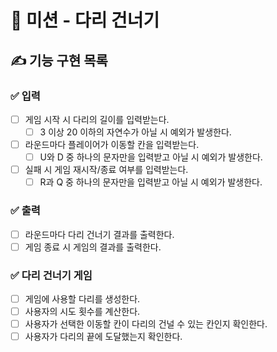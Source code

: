 # 🚀 미션 - 다리 건너기

## ✍ 기능 구현 목록

### ✅ 입력
- [ ] 게임 시작 시 다리의 길이를 입력받는다.
    - [ ] 3 이상 20 이하의 자연수가 아닐 시 예외가 발생한다.
- [ ] 라운드마다 플레이어가 이동할 칸을 입력받는다.
    - [ ] U와 D 중 하나의 문자만을 입력받고 아닐 시 예외가 발생한다.
- [ ] 실패 시 게임 재시작/종료 여부를 입력받는다.
    - [ ] R과 Q 중 하나의 문자만을 입력받고 아닐 시 예외가 발생한다.

### ✅ 출력
- [ ] 라운드마다 다리 건너기 결과를 출력한다.
- [ ] 게임 종료 시 게임의 결과를 출력한다.

### ✅ 다리 건너기 게임
- [ ] 게임에 사용할 다리를 생성한다.
- [ ] 사용자의 시도 횟수를 계산한다.
- [ ] 사용자가 선택한 이동할 칸이 다리의 건널 수 있는 칸인지 확인한다.
- [ ] 사용자가 다리의 끝에 도달했는지 확인한다.
